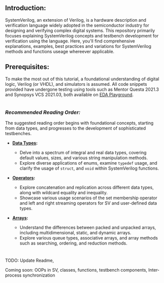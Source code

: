## Introduction:
SystemVerilog, an extension of Verilog, is a hardware description and verification language widely adopted in the semiconductor industry for designing and verifying complex digital systems. This repository primarily focuses explaining SystemVerilog concepts and testbench development for verification using the language. Here, you'll find comprehensive explanations, examples, best practices and variations for SystemVerilog methods and functions useage whereever applicable.

## Prerequisites:
To make the most out of this tutorial, a foundational understanding of digital logic, Verilog (or VHDL), and simulators is assumed. All code snippets provided have undergone testing using tools such as Mentor Questa 2021.3 and Synopsys VCS 2021.03, both available on [EDA Playground](https://www.edaplayground.com/).

# 

### *Recommended Reading Order:*
The suggested reading order begins with foundational concepts, starting from data types, and progresses to the development of sophisticated testbenches.

- **[Data Types](Data%20Types):**
  - Delve into a spectrum of integral and real data types, covering default values, sizes, and various string manipulation methods.
  - Explore diverse applications of enums, examine `typedef` usage, and clarify the usage of `struct`, and `void` within SystemVerilog functions.

- **[Operators](Operators):**
  - Explore concatenation and replication across different data types, along with wildcard equality and inequality.
  - Showcase various usage scenarios of the set membership operator and left and right streaming operators for SV and user-defined data types.

- **[Arrays](Arrays):**
  - Understand the differences between packed and unpacked arrays, including multidimensional, static, and dynamic arrays.
  - Explore various queue types, associative arrays, and array methods such as searching, ordering, and reduction methods.

#
 
TODO:
Update Readme,

Coming soon:
OOPs in SV, classes, functions, testbench components, Inter-process synchronization
